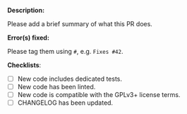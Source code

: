 
**Description:**

Please add a brief summary of what this PR does.

**Error(s) fixed:**

Please tag them using `#`, e.g. `Fixes #42`.

**Checklists**:
- [ ] New code includes dedicated tests.
- [ ] New code has been linted.
- [ ] New code is compatible with the GPLv3+ license terms.
- [ ] CHANGELOG has been updated.

